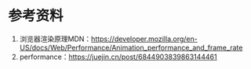 # 参考资料

1. 浏览器渲染原理MDN：https://developer.mozilla.org/en-US/docs/Web/Performance/Animation_performance_and_frame_rate
2. performance：https://juejin.cn/post/6844903839863144461